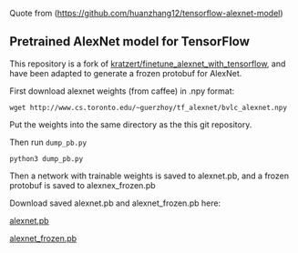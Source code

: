 Quote from (https://github.com/huanzhang12/tensorflow-alexnet-model)


Pretrained AlexNet model for TensorFlow
--------------------

This repository is a fork of [kratzert/finetune_alexnet_with_tensorflow](https://github.com/kratzert/finetune_alexnet_with_tensorflow/),
and have been adapted to generate a frozen protobuf for AlexNet.

First download alexnet weights (from caffee) in .npy format:

```
wget http://www.cs.toronto.edu/~guerzhoy/tf_alexnet/bvlc_alexnet.npy
```

Put the weights into the same directory as the this git repository.

Then run `dump_pb.py` 

```
python3 dump_pb.py
```

Then a network with trainable weights is saved to alexnet.pb, and a frozen protobuf is saved to alexnex\_frozen.pb

Download saved alexnet.pb and alexnet_frozen.pb here:

[alexnet.pb](http://jaina.cs.ucdavis.edu/datasets/adv/imagenet/alexnet.pb "alexnet.pb")

[alexnet\_frozen.pb](http://jaina.cs.ucdavis.edu/datasets/adv/imagenet/alexnet_frozen.pb "alexnet_frozen.pb")

